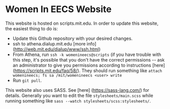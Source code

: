 # Women In EECS Website

This website is hosted on scripts.mit.edu. In order to update this website, the
easiest thing to do is:

- Update this Github repository with your desired changes.
- ssh to athena.dialup.mit.edu [more info] (http://web.mit.edu/dialup/www/ssh.html)
- From Athena, run `ssh -k womenineecs@scripts` (if you have trouble with this step, it's possible that you don't have the correct permissions -- ask an administrator to give you permissions according to instructions [here] (https://scripts.mit.edu/faq/58/). They should run something like `attach womenineecs; fs sa /mit/womenineecs <user> write`
- Run `git pull`.

This website also uses SASS. See [here] (https://sass-lang.com/) for details. Generally you want to edit the file `stylesheets/main.scss` while running something like `sass --watch stylesheets/scss:stylesheets/`.

